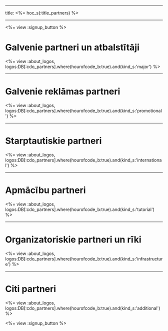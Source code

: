 * * *

title: <%= hoc_s(:title_partners) %>

* * *

<%= view :signup_button %>

# Galvenie partneri un atbalstītāji

<%= view :about_logos, logos:DB[:cdo_partners].where(hourofcode_b:true).and(kind_s:'major') %>

* * *

# Galvenie reklāmas partneri

<%= view :about_logos, logos:DB[:cdo_partners].where(hourofcode_b:true).and(kind_s:'promotional') %>

* * *

# Starptautiskie partneri

<%= view :about_logos, logos:DB[:cdo_partners].where(hourofcode_b:true).and(kind_s:'international') %>

* * *

# Apmācību partneri

<%= view :about_logos, logos:DB[:cdo_partners].where(hourofcode_b:true).and(kind_s:'tutorial') %>

* * *

# Organizatoriskie partneri un rīki

<%= view :about_logos, logos:DB[:cdo_partners].where(hourofcode_b:true).and(kind_s:'infrastructure') %>

* * *

# Citi partneri

<%= view :about_logos, logos:DB[:cdo_partners].where(hourofcode_b:true).and(kind_s:'additional') %>

<%= view :signup_button %>